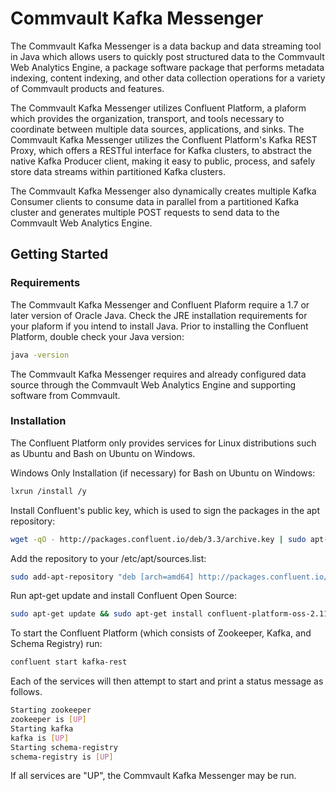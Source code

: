 # Commvault Kafka Messenger
The Commvault Kafka Messenger is a data backup and data streaming tool in Java which allows users to quickly post structured data to the Commvault Web Analytics Engine, a package software package that performs metadata indexing, content indexing, and other data collection operations for a variety of Commvault products and features.

The Commvault Kafka Messenger utilizes Confluent Platform, a plaform which provides the organization, transport, and tools necessary to coordinate between multiple data sources, applications, and sinks. The Commvault Kafka Messenger utilizes the Confluent Platform's Kafka REST Proxy, which offers a RESTful interface for Kafka clusters, to abstract the native Kafka Producer client, making it easy to public, process, and safely store data streams within partitioned Kafka clusters.

The Commvault Kafka Messenger also dynamically creates multiple Kafka Consumer clients to consume data in parallel from a partitioned Kafka cluster and generates multiple POST requests to send data to the Commvault Web Analytics Engine.

## Getting Started

### Requirements
The Commvault Kafka Messenger and Confluent Plaform require a 1.7 or later version of Oracle Java. Check the JRE installation requirements for your plaform if you intend to install Java. Prior to installing the Confluent Platform, double check your Java version:

```sh
java -version
```
The Commvault Kafka Messenger requires and already configured data source through the Commvault Web Analytics Engine and supporting software from Commvault.

### Installation
The Confluent Platform only provides services for Linux distributions such as Ubuntu and Bash on Ubuntu on Windows. 

Windows Only Installation (if necessary) for Bash on Ubuntu on Windows:
```sh
lxrun /install /y
```
Install Confluent's public key, which is used to sign the packages in the apt repository:

```sh
wget -qO - http://packages.confluent.io/deb/3.3/archive.key | sudo apt-key add -
```
Add the repository to your /etc/apt/sources.list:

```sh
sudo add-apt-repository "deb [arch=amd64] http://packages.confluent.io/deb/3.3 stable main"
```

Run apt-get update and install Confluent Open Source:

```sh
sudo apt-get update && sudo apt-get install confluent-platform-oss-2.11
```
To start the Confluent Platform (which consists of Zookeeper, Kafka, and Schema Registry) run:
```sh
confluent start kafka-rest
```
Each of the services will then attempt to start and print a status message as follows. 
```sh
Starting zookeeper
zookeeper is [UP]
Starting kafka
kafka is [UP]
Starting schema-registry
schema-registry is [UP]
```

If all services are "UP", the Commvault Kafka Messenger may be run.
